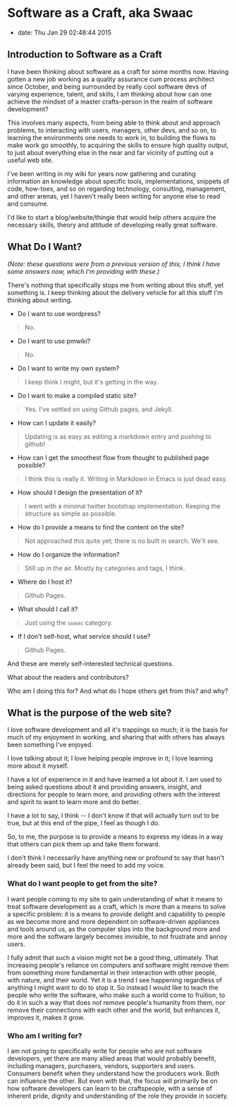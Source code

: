Software as a Craft, aka Swaac
==============================

-   date: Thu Jan 29 02:48:44 2015

Introduction to Software as a Craft
-----------------------------------

I have been thinking about software as a craft for some months now. Having gotten a new job working as a quality assurance cum process architect since October, and being surrounded by really cool software devs of varying experience, talent, and skills, I am thinking about how can one achieve the mindset of a master crafts-person in the realm of software development?

This involves many aspects, from being able to think about and approach problems, to interacting with users, managers, other devs, and so on, to learning the environments one needs to work in, to building the flows to make work go smoothly, to acquiring the skills to ensure high quality output, to just about everything else in the near and far vicinity of putting out a useful web site.

I\'ve been writing in my wiki for years now gathering and curating information an knowledge about specific tools, implementations, snippets of code, how-toes, and so on regarding technology, consulting, management, and other arenas, yet I haven\'t really been writing for anyone else to read and consume.

I\'d like to start a blog/website/thingie that would help others acquire the necessary skills, theory and attitude of developing really great software.

What Do I Want?
---------------

*(Note: these questions were from a previous version of this; I think I have some answers now, which I\'m providing with these.)*

There\'s nothing that specifically stops me from writing about this stuff, yet something is. I keep thinking about the delivery vehicle for all this stuff I\'m thinking about writing.

-   Do I want to use wordpress?

> No.

-   Do I want to use pmwiki?

> No.

-   Do I want to write my own system?

> I keep think I might, but it\'s getting in the way.

-   Do I want to make a compiled static site?

> Yes. I\'ve settled on using Github pages, and Jekyll.

-   How can I update it easily?

> Updating is as easy as editing a markdown entry and pushing to github!

-   How can I get the smoothest flow from thought to published page possible?

> I think this is really it. Writing in Markdown in Emacs is just dead easy.

-   How should I design the presentation of it?

> I went with a minimal twitter bootstrap implementation. Keeping the structure as simple as possible.

-   How do I provide a means to find the content on the site?

> Not approached this quite yet; there is no built in search. We\'ll see.

-   How do I organize the information?

> Still up in the air. Mostly by categories and tags, I think.

-   Where do I host it?

> Github Pages.

-   What should I call it?

> Just using the `swaac` category.

-   If I don\'t self-host, what service should I use?

> Github Pages.

And these are merely self-interested technical questions.

What about the readers and contributors?

Who am I doing this for? And what do I hope others get from this? and why?

What is the purpose of the web site?
------------------------------------

I love software development and all it\'s trappings so much; it is the basis for much of my enjoyment in working, and sharing that with others has always been something I\'ve enjoyed.

I love talking about it; I love helping people improve in it; I love learning more about it myself.

I have a lot of experience in it and have learned a lot about it. I am used to being asked questions about it and providing answers, insight, and directions for people to learn more, and providing others with the interest and spirit to want to learn more and do better.

I have a lot to say, I think -- I don\'t know if that will actually turn out to be true, but at this end of the pipe, I feel as though I do.

So, to me, the purpose is to provide a means to express my ideas in a way that others can pick them up and take them forward.

I don\'t think I necessarily have anything new or profound to say that hasn\'t already been said, but I feel the need to add my voice.

### What do I want people to get from the site?

I want people coming to my site to gain understanding of what it means to treat software development as a craft, which is more than a means to solve a specific problem: it is a means to provide delight and capability to people as we become more and more dependent on software-driven appliances and tools around us, as the computer slips into the background more and more and the software largely becomes invisible, to not frustrate and annoy users.

I fully admit that such a vision might not be a good thing, ultimately. That increasing people\'s reliance on computers and software might remove them from something more fundamental in their interaction with other people, with nature, and their world. Yet it is a trend I see happening regardless of anything I might want to do to stop it. So instead I would like to teach the people who write the software, who make such a world come to fruition, to do it in such a way that does *not* remove people\'s humanity from them, nor remove their connections with each other and the world, but enhances it, improves it, makes it grow.

### Who am I writing for?

I am not going to specifically write for people who are not software developers, yet there are many allied areas that would probably benefit, including managers, purchasers, vendors, supporters and users. Consumers benefit when they understand how the producers work. Both can influence the other. But even with that, the focus will primarily be on how software developers can learn to be craftspeople, with a sense of inherent pride, dignity and understanding of the role they provide in society.

